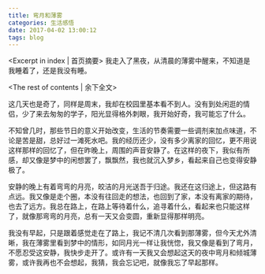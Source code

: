 ```yaml
---
title: 弯月和薄雾
categories: 生活感悟
date: 2017-04-02 13:00:12
tags: blog
---
```

<Excerpt in index | 首页摘要>
我走入了黑夜，从清晨的薄雾中醒来，不知道是我睡着了，还是我没有睡。
<!--more-->
<The rest of contents | 余下全文>

这几天也是奇了，同样是周末，我却在校园里基本看不到人。没有到处闲逛的情侣，少了来去匆匆的学子，阳光显得格外刺眼，我开始好奇，我可能忘了什么。

不知曾几时，那些节日的意义开始改变，生活的节奏需要一些调剂来加点味道，不论是苦是甜，总好过一滩死水吧。我的经历还少，没有多少离家的回忆，更不用说这样那样的回忆了，但在昨晚上，周围的声音安静了。在这样的夜下，我似有所感，却又像是梦中的闲想罢了，飘飘然，我也就沉入梦乡，看起来自己也变得安静极了。

安静的晚上有着弯弯的月亮，皎洁的月光送吾于归途。我还在这归途上，但这路有点远。我又像是走个圈，本没有往回走的想法，也回到了家，本没有离家的期待，也去了远方。我总在路上，在路上等待着什么，追寻着什么，看起来也只能这样了，就像那弯弯的月亮，总有一天又会变圆，重新显得那样明亮。

我没有早起，只是跟着感觉走在了路上，我记不清几次看到那薄雾，但今天尤外清晰，我在薄雾里看到梦中的情形，如同月光一样让我恍惚，我又像是看到了弯月，不愿忍受这安静，我快步走开了。或许有一天我又会想起这天的夜中弯月和倾城薄雾，或许我再也不会想起，我猜，我会忘记吧，就像我忘了早起那样。
